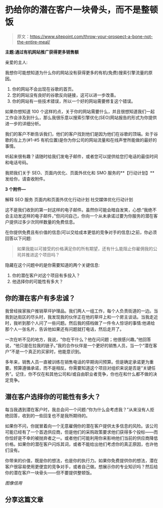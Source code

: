 # 扔给你的潜在客户一块骨头，而不是整顿饭

> 原文：<https://www.sitepoint.com/throw-your-prospect-a-bone-not-the-entire-meal/>

**主题:通过有机网站推广获得更多销售额**

亲爱的主人:

我想你可能想知道为什么你的网站没有获得更多的有机(免费)搜索引擎流量的原因。

1.  你的网站不会出现在谷歌的首页。
2.  您的网站没有良好的谷歌反向链接，这可以进一步改善。
3.  你的网站有一些技术错误，所以一个好的网站需要修复这个错误。

如果你想知道 100 个这样的点，关于你的网站需要什么，并且很想知道我们一起工作会涉及到什么，那么我很乐意以搜索引擎优化(SEO)网站报告的形式为你提供进一步的详细分析。

我们的客户不断告诉我们，他们的客户找到他们是因为他们在谷歌的顶端。处于谷歌的左上方(#1-#5 有机位置)是你为你公司的网站流量和在线声誉所能做的最好的事情。

听起来很有趣？请随时给我们发电子邮件，或者您可以提供给您打电话的最佳时间和电话号码。

我把我们关于 SEO、页面内优化、页面外优化和 SMO 服务的**【行动计划】**发给你，请查收附件。

**3 个附件—**

解释 SEO 服务
页面内和页面外优化行动计划
社交媒体优化行动计划

这不是我们收到的第一封这样的电子邮件。虽然你可能会暗自发笑，心想:“我绝不会主动发这样的电子邮件，”但问问自己，你向一个从未承诺过要为你服务的潜在客户提供过多少次同样数量的免费信息。

在你提供免费且有价值的信息(可以交给成本更低的竞争对手的信息)之前，你必须回答以下问题:

> 如果我能以可接受的价格满足你的所有期望，还有什么能阻止你雇佣我的公司并推进这个项目吗？

隐藏在这个问题中的是你需要知道的两个关键信息:

1.  你的潜在客户对这个项目有多投入？
2.  他选择你的可能性有多大？

## 你的潜在客户有多忠诚？

我曾经挨家挨户推销草坪护理品。我们两人一组工作，每个人负责街道的一边。当我到达街区的尽头时，我发现我的伙伴正在他的草坪上和一个房主谈话。当我走近时，我听到那个人问了一些问题。然后我的搭档做了一件令人惊讶的事情:他递给那个人一张名片，告诉他如果还有问题就打电话，然后走开了。

一次在听不见的地方，我说，“你在干什么？他在问问题；他很感兴趣。”他回答说，“他只是在拉我的链子。”我的合作伙伴是一个更好的销售人员，当一个“潜在客户”不是一个真正的买家时，他能意识到。

多年来，销售人员一直被训练在销售电话的早期询问预算。但是确定承诺更为重要。预算遵循承诺，而不是相反。你需要知道这个项目对组织来说是否是“关键任务”。记住，你不仅在和其他公司和/或自由职业者竞争，你也在和什么都不做的决定竞争。

## 潜在客户选择你的可能性有多大？

每当我遇到潜在客户时，我总会问一个问题:“你为什么会考虑我？”从来没有人拒绝回答，收到的一些回复也不是我所期待的。

如果你不问，你就冒着向一个无意雇佣你的潜在客户提供太多信息的风险。该公司可能已经有了一个首选供应商，但是他们的采购政策要求他们获得多个投标——而你恰好是不幸的被抛弃者之一。或者他们可能利用你来影响他们当前的供应商降低价格。如果你的潜在客户闪烁其词，或者不能给出他们考虑你的真正原因，也许他们没有。

你带来的价值，既是你的想法，也是你的执行力。如果你免费提供你的想法，潜在客户很容易使用更便宜的竞争对手，或者自己做。想展示你的专业知识吗？然后给你的潜在客户一块骨头——但不要提供整顿饭。

*图像信用*

## 分享这篇文章
